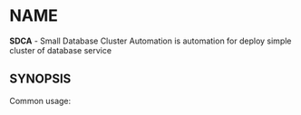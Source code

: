 # NAME
__SDCA__ - Small Database Cluster Automation  is automation for deploy simple cluster of database service
## SYNOPSIS
Common usage:
